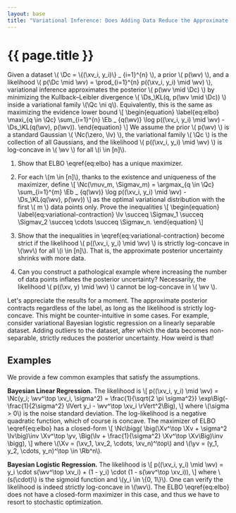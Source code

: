 ```yaml
---
layout: base 
title: "Variational Inference: Does Adding Data Reduce the Approximate Posterior Uncertainty?"
---
```

# {{ page.title }}

Given a dataset \\( \Dc = \\{(\xv_i, y_i)\\} _ {i=1}^{n} \\), a prior \\( p(\wv) \\), and a likelihood \\( p(\Dc \mid \wv) = \prod_{i=1}^{n} p((\xv_i, y_i) \mid \wv) \\), variational inference approximates the posterior \\( p(\wv \mid \Dc) \\) by minimizing the Kullback–Leibler divergence
\\(
    <!-- \mini_{q \in \Qc} -->
    \Ds_\KL(q, p(\wv \mid \Dc))
\\)
inside a variational family \\(\Qc \ni q\\).
Equivalently, this is the same as maximizing the evidence lower bound
\\[
\begin{equation}
\label{eq:elbo}
    \maxi_{q \in \Qc} \sum_{i=1}^{n} \Eb _ {q(\wv)} \log p((\xv_i, y_i) \mid \wv) - \Ds_\KL(q(\wv), p(\wv)).
\end{equation}
\\]
We assume the prior \\( p(\wv) \\) is a standard Gaussian \\( \Nc(\zero, \Iv) \\), the variational family \\( \Qc \\) is the collection of all Gaussians, and the likelihood \\( p((\xv_i, y_i) \mid \wv) \\) is log-concave in \\( \wv \\) for all \\(i \in [n]\\).

1. Show that ELBO \eqref{eq:elbo} has a unique maximizer.

1. For each \\(m \in [n]\\), thanks to the existence and uniqueness of the maximizer, define
\\[
    \Nc(\muv_m, \Sigmav_m) = \argmax_{q \in \Qc} \sum_{i=1}^{m} \Eb _ {q(\wv)} \log p((\xv_i, y_i) \mid \wv) - \Ds_\KL(q(\wv), p(\wv))
\\]
as the optimal variational distribution with the first \\( m \\) data points only.
Prove the inequalities
\\[
\begin{equation}
\label{eq:variational-contraction}
    \Iv \succeq \Sigmav_1 \succeq \Sigmav_2 \succeq \cdots \succeq \Sigmav_n.
\end{equation}
\\]

1. Show that the inequalities in \eqref{eq:variational-contraction} become strict if the likelihood \\( p((\xv_i, y_i) \mid \wv) \\) is strictly log-concave in \\(\wv\\) for all \\(i \in [n]\\).
That is, the approximate posterior uncertainty shrinks with more data.

1. Can you construct a pathological example where increasing the number of data points inflates the posterior uncertainty?
Necessarily, the likelihood \\( p((\xv, y) \mid \wv) \\) cannot be log-concave in \\( \wv \\).

Let's appreciate the results for a moment.
The approximate posterior contracts regardless of the label, as long as the likelihood is strictly log-concave.
This might be counter-intuitive in some cases.
For example, consider variational Bayesian logistic regression on a linearly separable dataset.
Adding outliers to the dataset, after which the data becomes non-separable, strictly reduces the posterior uncertainty.
How weird is that!

## Examples
We provide a few common examples that satisfy the assumptions.

**Bayesian Linear Regression.**
The likelihood is
\\[
    p((\xv_i, y_i) \mid \wv) = \Nc(y_i; \wv^\top \xv_i, \sigma^2) = \frac{1}{\sqrt{2 \pi \sigma^2}} \exp\Big(-\frac{1}{2\sigma^2} \lVert y_i - \wv^\top \xv_i \rVert^2\Big),
\\]
where \\(\sigma > 0\\) is the noise standard deviation.
The log-likelihood is a negative quadratic function, which of course is concave.
The maximizer of ELBO \eqref{eq:elbo} has a closed-form
\\[
\Nc\bigg(
    \big(\Xv^\top \Xv + \sigma^2 \Iv\big)\inv \Xv^\top \yv,
    \Big(\Iv + \frac{1}{\sigma^2} \Xv^\top \Xv\Big)\inv
\bigg),
\\]
where \\(\Xv = (\xv_1, \xv_2, \cdots, \xv_n)^\top\\) and \\(\yv = (y_1, y_2, \cdots, y_n)^\top \in \Rb^n\\).

**Bayesian Logistic Regression.**
The likelihood is
\\[
    p((\xv_i, y_i) \mid \wv) = y_i \cdot s(\wv^\top \xv_i) + (1 - y_i) \cdot (1 - s(\wv^\top \xv_i)),
\\]
where \\(s(\cdot)\\) is the sigmoid function and \\(y_i \in \\{0, 1\\}\\).
One can verify the likelihood is indeed strictly log-concave in \\(\wv\\).
The ELBO \eqref{eq:elbo} does not have a closed-form maximizer in this case, and thus we have to resort to stochastic optimization.

